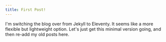 ```yaml
---
title: First Post!
---
```

I'm switching the blog over from Jekyll to Eleventy. It seems like a more flexible but lightweight option. Let's just get this minimal version going, and then re-add my old posts here.